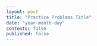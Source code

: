 ```yaml
---
layout: post
title: "Practice Problems Title"
date: "year-month-day"
contents: false
published: false
---
```


<!---  add your title for practice problems (maybe 'practice [your number]') and set the published to 'true' when you want students to see it or if you want to see it in your local server, all dates are numeral, so the only valid date is something like "2021-03-11" for March 11, 2021, keep the double quotes. other than that, the file is .md, so use markdown syntax and latex to write, no html, but you can if you want. --->
